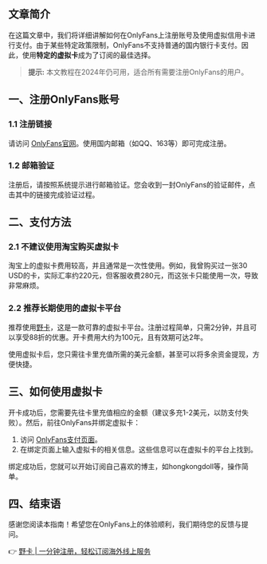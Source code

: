 ## 文章简介

在这篇文章中，我们将详细讲解如何在OnlyFans上注册账号及使用虚拟信用卡进行支付。由于某些特定政策限制，OnlyFans不支持普通的国内银行卡支付。因此，使用**特定的虚拟卡**成为了订阅的最佳选择。

> **提示:** 本文教程在2024年仍可用，适合所有需要注册OnlyFans的用户。

## 一、注册OnlyFans账号

### 1.1 注册链接

请访问 [OnlyFans官网](https://onlyfans.com/)。使用国内邮箱（如QQ、163等）即可完成注册。

### 1.2 邮箱验证

注册后，请按照系统提示进行邮箱验证。您会收到一封OnlyFans的验证邮件，点击其中的链接完成验证过程。

## 二、支付方法

### 2.1 不建议使用淘宝购买虚拟卡

淘宝上的虚拟卡费用较高，并且通常是一次性使用。例如，我曾购买过一张30 USD的卡，实际汇率约220元，但客服收费280元，而这张卡只能使用一次，导致非常麻烦。

### 2.2 推荐长期使用的虚拟卡平台

推荐使用[野卡](https://bit.ly/bewildcard)，这是一款可靠的虚拟卡平台。注册过程简单，只需2分钟，并且可以享受88折的优惠。开卡费用大约为100元，且有效期可达2年。

使用虚拟卡后，您只需往卡里充值所需的美元金额，甚至可以将多余资金提现，方便快捷。

## 三、如何使用虚拟卡

开卡成功后，您需要先往卡里充值相应的金额（建议多充1-2美元，以防支付失败）。然后，前往OnlyFans并绑定虚拟卡：

1. 访问 [OnlyFans支付页面](https://onlyfans.com/my/payments/add_card)。
2. 在绑定页面上输入虚拟卡的相关信息。这些信息可以在虚拟卡的平台上找到。

绑定成功后，您就可以开始订阅自己喜欢的博主，如hongkongdoll等，操作简单。

## 四、结束语

感谢您阅读本指南！希望您在OnlyFans上的体验顺利，我们期待您的反馈与提问。

👉 [野卡 | 一分钟注册，轻松订阅海外线上服务](https://bit.ly/bewildcard)